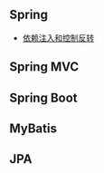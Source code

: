 ## Spring

- [依赖注入和控制反转](框架/Spring/依赖注入和控制反转)


## Spring MVC



## Spring Boot



## MyBatis



## JPA